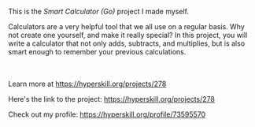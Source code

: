 This is the *Smart Calculator (Go)* project I made myself.


<p>Calculators are a very helpful tool that we all use on a regular basis. Why not create one yourself, and make it really special? In this project, you will write a calculator that not only adds, subtracts, and multiplies, but is also smart enough to remember your previous calculations.</p><br/><br/>Learn more at <a href="https://hyperskill.org/projects/278?utm_source=ide&utm_medium=ide&utm_campaign=ide&utm_content=project-card">https://hyperskill.org/projects/278</a>

Here's the link to the project: https://hyperskill.org/projects/278

Check out my profile: https://hyperskill.org/profile/73595570